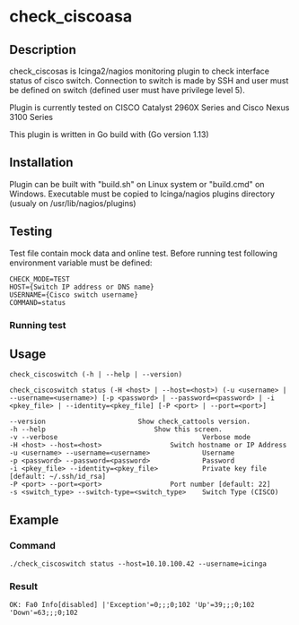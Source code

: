 # check_ciscoasa
## Description
check_ciscosas is Icinga2/nagios monitoring plugin to check interface status of cisco switch.
Connection to switch is made by SSH and user must be defined on switch (defined user must have privilege level 5).

Plugin is currently tested on CISCO Catalyst 2960X Series and Cisco Nexus 3100 Series

This plugin is written in Go build with (Go version 1.13)
 
##  Installation
Plugin can be built with "build.sh" on Linux system or "build.cmd" on Windows. 
Executable must be copied to Icinga/nagios plugins directory (usualy on /usr/lib/nagios/plugins)

## Testing
Test file contain mock data and online test. Before running test following environment variable must be defined:
 
    CHECK_MODE=TEST
    HOST={Switch IP address or DNS name}
    USERNAME={Cisco switch username}
    COMMAND=status

### Running test


## Usage
`check_ciscoswitch (-h | --help | --version)`

   `check_ciscoswitch status (-H <host> | --host=<host>) (-u <username> | --username=<username>) [-p <password> | --password=<password> | -i <pkey_file> | --identity=<pkey_file] [-P <port> | --port=<port>]` 

   	--version				        Show check_cattools version.
	-h --help  		    		        Show this screen.
	-v --verbose  	                                Verbose mode
	-H <host> --host=<host>  		        Switch hostname or IP Address
	-u <username> --username=<username>  	        Username
	-p <password> --password=<password>  	        Password
	-i <pkey_file> --identity=<pkey_file>  	        Private key file [default: ~/.ssh/id_rsa]
	-P <port> --port=<port>  		        Port number [default: 22]
	-s <switch_type> --switch-type=<switch_type>    Switch Type (CISCO)

## Example
### Command
`./check_ciscoswitch status --host=10.10.100.42 --username=icinga`
### Result
`OK: Fa0 Info[disabled] |'Exception'=0;;;0;102 'Up'=39;;;0;102 'Down'=63;;;0;102`
